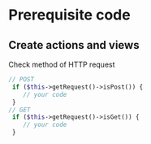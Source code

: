 # Prerequisite code

## Create actions and views

Check method of HTTP request
```php
// POST
 if ($this->getRequest()->isPost()) {
    // your code
 }
// GET
 if ($this->getRequest()->isGet()) {
    // your code
 }
```